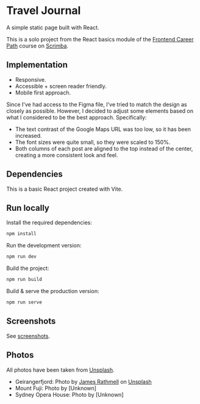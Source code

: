 # Travel Journal

A simple static page built with React.

This is a solo project from the React basics module of the [Frontend Career Path](https://scrimba.com/learn/frontend) course on [Scrimba](https://scrimba.com).

## Implementation

* Responsive.
* Accessible + screen reader friendly.
* Mobile first approach.

Since I've had access to the Figma file, I've tried to match the design as closely as possible. However, I decided to adjust some elements based on what I considered to be the best approach. Specifically:

* The text contrast of the Google Maps URL was too low, so it has been increased.
* The font sizes were quite small, so they were scaled to 150%.
* Both columns of each post are aligned to the top instead of the center, creating a more consistent look and feel.

## Dependencies

This is a basic React project created with Vite.

## Run locally

Install the required dependencies:

```bash
npm install
```

Run the development version:

```bash
npm run dev
```

Build the project:

```bash
npm run build
```

Build & serve the production version:

```bash
npm run serve
```

## Screenshots

See [screenshots](screenshots/).

## Photos

All photos have been taken from [Unsplash](https://unsplash.com).

* Geirangerfjord: Photo by [James Rathmell](https://unsplash.com/@jamesrathmell?utm_content=creditCopyText&utm_medium=referral&utm_source=unsplash) on [Unsplash](https://unsplash.com/photos/body-of-water-between-green-mountains-during-daytime-3PeSjpLVtLg?utm_content=creditCopyText&utm_medium=referral&utm_source=unsplash)
* Mount Fuji: Photo by [Unknown]
* Sydney Opera House: Photo by [Unknown]
